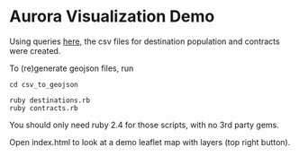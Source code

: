 # Aurora Visualization Demo

Using queries [here](https://gist.github.com/jduss4/88305374a3948e8bc0d109edcd580885), the csv files for destination population and contracts were created.

To (re)generate geojson files, run

```
cd csv_to_geojson

ruby destinations.rb
ruby contracts.rb
```

You should only need ruby 2.4 for those scripts, with no 3rd party gems.

Open index.html to look at a demo leaflet map with layers (top right button).
